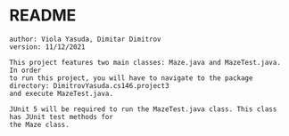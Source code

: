 # README
	author: Viola Yasuda, Dimitar Dimitrov
	version: 11/12/2021
	
	This project features two main classes: Maze.java and MazeTest.java. In order
	to run this project, you will have to navigate to the package directory: DimitrovYasuda.cs146.project3
	and execute MazeTest.java.
	
	JUnit 5 will be required to run the MazeTest.java class. This class has JUnit test methods for
	the Maze class.